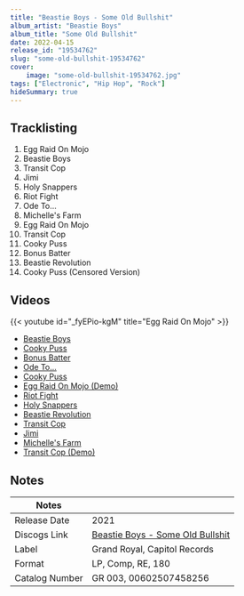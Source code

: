 ```yaml
---
title: "Beastie Boys - Some Old Bullshit"
album_artist: "Beastie Boys"
album_title: "Some Old Bullshit"
date: 2022-04-15
release_id: "19534762"
slug: "some-old-bullshit-19534762"
cover:
    image: "some-old-bullshit-19534762.jpg"
tags: ["Electronic", "Hip Hop", "Rock"]
hideSummary: true
---
```


## Tracklisting
1. Egg Raid On Mojo
2. Beastie Boys
3. Transit Cop
4. Jimi
5. Holy Snappers
6. Riot Fight
7. Ode To...
8. Michelle's Farm
9. Egg Raid On Mojo
10. Transit Cop
11. Cooky Puss
12. Bonus Batter
13. Beastie Revolution
14. Cooky Puss (Censored Version)

## Videos
{{< youtube id="_fyEPio-kgM" title="Egg Raid On Mojo" >}}
- [Beastie Boys](https://www.youtube.com/watch?v=zHBexaWW56U)
- [Cooky Puss](https://www.youtube.com/watch?v=a5ohFISLu6U)
- [Bonus Batter](https://www.youtube.com/watch?v=1hTtMaTFk5U)
- [Ode To...](https://www.youtube.com/watch?v=vEUfK4xOlMY)
- [Cooky Puss](https://www.youtube.com/watch?v=Uluk-fS6KHU)
- [Egg Raid On Mojo (Demo)](https://www.youtube.com/watch?v=-qAw1NdCfic)
- [Riot Fight](https://www.youtube.com/watch?v=eSLVA4DXOwo)
- [Holy Snappers](https://www.youtube.com/watch?v=z8aXenos-4A)
- [Beastie Revolution](https://www.youtube.com/watch?v=okDM6f-3Wl4)
- [Transit Cop](https://www.youtube.com/watch?v=6C6g-7qx4kA)
- [Jimi](https://www.youtube.com/watch?v=Y6yzuJTaysM)
- [Michelle's Farm](https://www.youtube.com/watch?v=4k8ikteOs1s)
- [Transit Cop (Demo)](https://www.youtube.com/watch?v=7mZC6Uc37hQ)

## Notes

| Notes          |             |
| ---------------| ----------- |
| Release Date   | 2021 |
| Discogs Link   | [Beastie Boys - Some Old Bullshit](https://www.discogs.com/release/19534762) |
| Label          | Grand Royal, Capitol Records |
| Format         | LP, Comp, RE, 180 |
| Catalog Number | GR 003, 00602507458256 |

